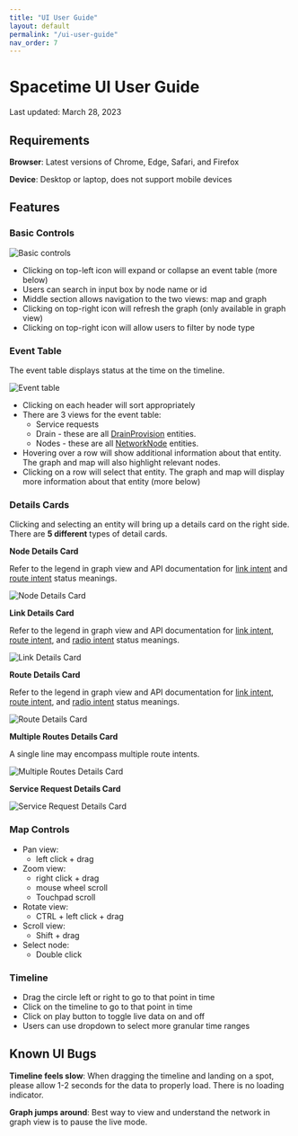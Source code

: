 ```yaml
---
title: "UI User Guide"
layout: default
permalink: "/ui-user-guide"
nav_order: 7
---
```


# Spacetime UI User Guide

Last updated: March 28, 2023

## Requirements
**Browser**: Latest versions of Chrome, Edge, Safari, and Firefox

**Device**: Desktop or laptop, does not support mobile devices

## Features

### Basic Controls
![Basic controls](/assets/ui_user_guide/basic_controls.png)

- Clicking on top-left icon will expand or collapse an event table (more below)
- Users can search in input box by node name or id
- Middle section allows navigation to the two views: map and graph
- Clicking on top-right icon will refresh the graph (only available in graph view)
- Clicking on top-right icon will allow users to filter by node type

### Event Table
The event table displays status at the time on the timeline.

![Event table](/assets/ui_user_guide/event_table.png)

- Clicking on each header will sort appropriately
- There are 3 views for the event table:
  - Service requests
  - Drain - these are all [DrainProvision](https://github.com/aalyria/api/blob/main/api/nbi/v1alpha/resources/service_request.proto#L169) entities.
  - Nodes - these are all [NetworkNode](https://github.com/aalyria/api/blob/main/api/nbi/v1alpha/resources/network_element.proto#L28) entities.
- Hovering over a row will show additional information about that entity. The graph and map will also highlight relevant nodes.
- Clicking on a row will select that entity. The graph and map will display more information about that entity (more below)

### Details Cards
Clicking and selecting an entity will bring up a details card on the right side. There are **5 different** types of detail cards.

**Node Details Card**

Refer to the legend in graph view and API documentation for [link intent](https://github.com/aalyria/api/blob/main/api/nbi/v1alpha/resources/intent.proto#L128) and [route intent](https://github.com/aalyria/api/blob/main/api/nbi/v1alpha/resources/intent.proto#L153) status meanings.

![Node Details Card](/assets/ui_user_guide/node_details_card.png)

**Link Details Card**

Refer to the legend in graph view and API documentation for [link intent](https://github.com/aalyria/api/blob/main/api/nbi/v1alpha/resources/intent.proto#L128), [route intent](https://github.com/aalyria/api/blob/main/api/nbi/v1alpha/resources/intent.proto#L153), and [radio intent](https://github.com/aalyria/api/blob/main/api/nbi/v1alpha/resources/intent.proto#L145) status meanings.

![Link Details Card](/assets/ui_user_guide/link_details_card.png)

**Route Details Card**

Refer to the legend in graph view and API documentation for [link intent](https://github.com/aalyria/api/blob/main/api/nbi/v1alpha/resources/intent.proto#L128), [route intent](https://github.com/aalyria/api/blob/main/api/nbi/v1alpha/resources/intent.proto#L153), and [radio intent](https://github.com/aalyria/api/blob/main/api/nbi/v1alpha/resources/intent.proto#L145) status meanings.

![Route Details Card](/assets/ui_user_guide/route_details_card.png)

**Multiple Routes Details Card**

A single line may encompass multiple route intents.

![Multiple Routes Details Card](/assets/ui_user_guide/multiple_route_details_card.png)

**Service Request Details Card**

![Service Request Details Card](/assets/ui_user_guide/service_request_details_card.png)

### Map Controls
- Pan view:
  - left click + drag
- Zoom view:
  - right click + drag
  - mouse wheel scroll
  - Touchpad scroll
- Rotate view:
  - CTRL + left click + drag
- Scroll view:
  - Shift + drag
- Select node:
  - Double click

### Timeline
- Drag the circle left or right to go to that point in time
- Click on the timeline to go to that point in time
- Click on play button to toggle live data on and off
- Users can use dropdown to select more granular time ranges 
<!-- 
### Link Report Overlay
Select any node and click the ‘View link report’ button on the right info panel. This overlay shows you what platforms are accessible to a selected platform by transceiver. Another way to think about it is all available links Spacetime can install. If access to a platform is not available, you will see the reason why. This is a great way to view all the platforms and links Spacetime is assessing at a given time.  

![Link Report Overlay](/assets/ui_user_guide/link_report_overlay.gif) -->

## Known UI Bugs
**Timeline feels slow**: When dragging the timeline and landing on a spot, please allow 1-2 seconds for the data to properly load. There is no loading indicator.

**Graph jumps around**: Best way to view and understand the network in graph view is to pause the live mode.
